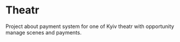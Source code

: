 # Theatr
Project about payment system for one of Kyiv theatr with opportunity manage scenes and payments. 
